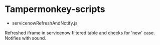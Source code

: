 # Tampermonkey-scripts

- servicenowRefreshAndNotify.js

Refreshed iframe in servicenow filtered table and checks for 'new' case. Notifies with sound.
